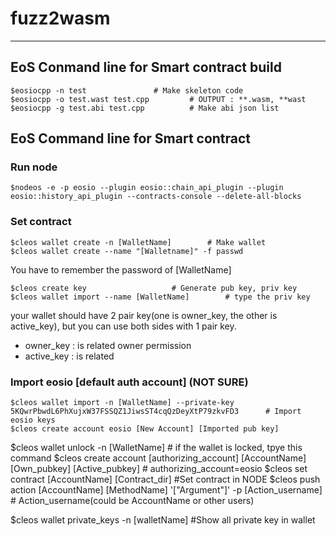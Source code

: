 # fuzz2wasm

---




## EoS Conmand line for Smart contract build 
```
$eosiocpp -n test  				# Make skeleton code
$eosiocpp -o test.wast test.cpp 		# OUTPUT : **.wasm, **wast 
$eosiocpp -g test.abi test.cpp  		# Make abi json list

```


## EoS Command line for Smart contract

### Run node
```
$nodeos -e -p eosio --plugin eosio::chain_api_plugin --plugin eosio::history_api_plugin --contracts-console --delete-all-blocks
```

### Set contract
```
$cleos wallet create -n [WalletName]  		# Make wallet
$cleos wallet create --name "[Walletname]" -f passwd
```
You have to remember the password of [WalletName]  
  
```
$cleos create key  					# Generate pub key, priv key
$cleos wallet import --name [WalletName]  		# type the priv key
```
your wallet should have 2 pair key(one is owner_key, the other is active_key), but you can use both sides with 1 pair key.
* owner_key : is related owner permission
* active_key : is related 

### Import eosio [default auth account]  (NOT SURE)
```
$cleos wallet import -n [WalletName] --private-key 5KQwrPbwdL6PhXujxW37FSSQZ1JiwsST4cqQzDeyXtP79zkvFD3		# Import eosio keys
$cleos create account eosio [New Account] [Imported pub key]

```


$cleos wallet unlock -n [WalletName]                                                     	  # if the wallet is locked, tpye this command 
$cleos create account [authorizing_account] [AccountName] [Own_pubkey] [Active_pubkey]   	  # authorizing_account=eosio
$cleos set contract [AccountName] [Contract_dir] 	                                          #Set contract in NODE 
$cleos push action [AccountName] [MethodName] '["Argument"]' -p [Action_username]  		  # Action_username(could be AccountName or other users)

$cleos wallet private_keys -n [walletName]  	 #Show all private key in wallet

```
